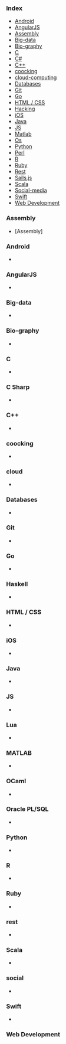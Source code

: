 ### Index

* [Android](#android)
* [AngularJS](#angularjs)
* [Assembly](#assembly)
* [Big-data](#Big-data)
* [Bio-graphy](#bio-graphy)
* [C](#c)
* [C#](#c-sharp)
* [C++](#c-2)
* [coocking](#coocking)
* [cloud-computing](#cloud)
* [Databases](#databases)
* [Git](#git)
* [Go](#go)
* [HTML / CSS](#html--css)
* [Hacking](#hacking)
* [iOS](#ios)
* [Java](#java)
* [JS](#js)
* [Matlab](#matlab)
* [Os](#os)
* [Python](#python)
* [Perl](#Perl)
* [R](#r)
* [Ruby](#ruby)
* [Rest](#rest)
* [Sails.js](#sailsjs)
* [Scala](#scala)
* [Social-media](#social)
* [Swift](#swift)
* [Web Development](#web-development)


### Assembly

* [Assembly]


### Android

* 


### AngularJS

* 

### Big-data
*
### Bio-graphy
*

### C

* 


### C Sharp

* 


### C++

* 


### coocking

* 


### cloud

* 



### Databases

* 


### Git

* 


### Go

* 


### Haskell

* 


### HTML / CSS

* 


### iOS

* 


### Java

* 

### JS

* 


### Lua

* 


### MATLAB

* 




### OCaml

* 


### Oracle PL/SQL

* 


### Python

*


### R

* 



### Ruby

* 

### rest

*




### Scala

* 

### social

* 


### Swift

* 

### Web Development

